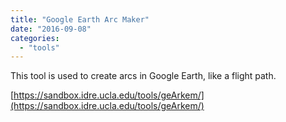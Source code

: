 ```yaml
---
title: "Google Earth Arc Maker"
date: "2016-09-08"
categories: 
  - "tools"
---
```


This tool is used to create arcs in Google Earth, like a flight path.

[https://sandbox.idre.ucla.edu/tools/geArkem/](https://sandbox.idre.ucla.edu/tools/geArkem/)
